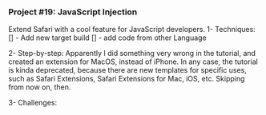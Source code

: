 ### Project #19: JavaScript Injection
Extend Safari with a cool feature for JavaScript developers.
1- Techniques:
[] - Add new target build
[] - add code from other Language

2- Step-by-step:
Apparently I did something very wrong in the tutorial, and created an extension for MacOS, instead of iPhone. In any case, the tutorial is kinda deprecated, because there are new templates for specific uses, such as Safari Extensions, Safari Extensions for Mac, iOS, etc. Skipping from now on, then.

3- Challenges:
